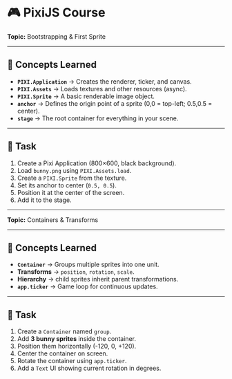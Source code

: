 # 🎮 PixiJS Course
**Topic:** Bootstrapping & First Sprite  

---

## 🔑 Concepts Learned
- **`PIXI.Application`** → Creates the renderer, ticker, and canvas.  
- **`PIXI.Assets`** → Loads textures and other resources (async).  
- **`PIXI.Sprite`** → A basic renderable image object.  
- **`anchor`** → Defines the origin point of a sprite (0,0 = top-left; 0.5,0.5 = center).  
- **`stage`** → The root container for everything in your scene.  

---

## 📝 Task
1. Create a Pixi Application (800×600, black background).  
2. Load `bunny.png` using `PIXI.Assets.load`.  
3. Create a `PIXI.Sprite` from the texture.  
4. Set its anchor to center (`0.5, 0.5`).  
5. Position it at the center of the screen.  
6. Add it to the stage. 

---

**Topic:** Containers & Transforms  

---

## 🔑 Concepts Learned
- **`Container`** → Groups multiple sprites into one unit.  
- **Transforms** → `position`, `rotation`, `scale`.  
- **Hierarchy** → child sprites inherit parent transformations.  
- **`app.ticker`** → Game loop for continuous updates.  

---

## 📝 Task
1. Create a `Container` named `group`.  
2. Add **3 bunny sprites** inside the container.  
3. Position them horizontally (-120, 0, +120).  
4. Center the container on screen.  
5. Rotate the container using `app.ticker`.  
6. Add a `Text` UI showing current rotation in degrees. 